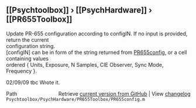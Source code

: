 ## [[Psychtoolbox]] &#8250; [[PsychHardware]] &#8250; [[PR655Toolbox]]

Update PR-655 configuration according to configIN. If no input is provided, return the current  
configuration string.  
  [configIN] can be in form of the string returned from [PR655config](PR655config), or a cell containing values  
  ordered { Units, Exposure, N Samples, CIE Observer, Sync Mode, Frequency }.   
  
02/09/09    tbc   Wrote it.  
  




<div class="code_header" style="text-align:right;">
  <span style="float:left;">Path&nbsp;&nbsp;</span> <span class="counter">Retrieve <a href=
  "https://raw.github.com/Psychtoolbox-3/Psychtoolbox-3/beta/Psychtoolbox/PsychHardware/PR655Toolbox/PR655config.m">current version from GitHub</a> | View <a href=
  "https://github.com/Psychtoolbox-3/Psychtoolbox-3/commits/beta/Psychtoolbox/PsychHardware/PR655Toolbox/PR655config.m">changelog</a></span>
</div>
<div class="code">
  <code>Psychtoolbox/PsychHardware/PR655Toolbox/PR655config.m</code>
</div>

